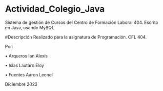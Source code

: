 # Actividad_Colegio_Java
Sistema de gestión de Cursos del Centro de Formación Laboral 404. Escrito en Java, usando MySQL

#Descripción Realizado para la asignatura de Programación. CFL 404.

Por:

•	Arqueros Ian Alexis

•	Islas Lautaro Eloy

•	Fuentes Aaron Leonel

Diciembre 2023
